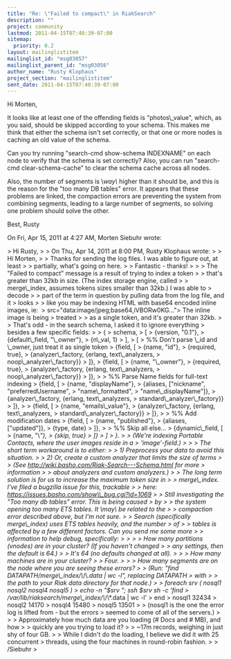 ```yaml
---
title: "Re: \"Failed to compact\" in RiakSearch"
description: ""
project: community
lastmod: 2011-04-15T07:40:39-07:00
sitemap:
  priority: 0.2
layout: mailinglistitem
mailinglist_id: "msg03057"
mailinglist_parent_id: "msg03056"
author_name: "Rusty Klophaus"
project_section: "mailinglistitem"
sent_date: 2011-04-15T07:40:39-07:00
---
```



Hi Morten,

It looks like at least one of the offending fields is "photos\\_value", which,
as you said, should be skipped according to your schema. This makes me think
that either the schema isn't set correctly, or that one or more nodes is
caching an old value of the schema.

Can you try running "search-cmd show-schema INDEXNAME" on each node to
verify that the schema is set correctly? Also, you can run "search-cmd
clear-schema-cache" to clear the schema cache across all nodes.

Also, the number of segments is \\*way\\* higher than it should be, and this is
the reason for the "too many DB tables" error. It appears that these
problems are linked, the compaction errors are preventing the system from
combining segments, leading to a large number of segments, so solving one
problem should solve the other.

Best,
Rusty

On Fri, Apr 15, 2011 at 4:27 AM, Morten Siebuhr  wrote:

&gt; Hi Rusty,
&gt;
&gt; On Thu, Apr 14, 2011 at 8:00 PM, Rusty Klophaus  wrote:
&gt; &gt; Hi Morten,
&gt; &gt; Thanks for sending the log files. I was able to figure out, at least
&gt; &gt; partially, what's going on here.
&gt;
&gt; Fantastic - thanks!
&gt;
&gt; &gt; The "Failed to compact" message is a result of trying to index a token
&gt; &gt; that's greater than 32kb in size. (The index storage engine, called
&gt; &gt; merge\\_index, assumes tokens sizes smaller than 32kb.) I was able to
&gt; decode
&gt; &gt; part of the term in question by pulling data from the log file, and it
&gt; looks
&gt; &gt; like you may be indexing HTML with base64 encoded inline images, ie: ![]() &gt; src="data:image/jpeg;base64,iVBORw0KG..."&gt; The inline image is being
&gt; treated
&gt; &gt; as a single token, and it's greater than 32kb.
&gt;
&gt; That's odd - in the search schema, I asked it to ignore everything
&gt; besides a few specific fields:
&gt;
&gt; {
&gt; schema,
&gt; [
&gt; {version, "0.1"},
&gt; {default\\_field, "\\_owner"},
&gt; {n\\_val, 1}
&gt; ],
&gt; [
&gt; %% Don't parse \\_id and \\_owner, just treat it as single token
&gt; {field, [
&gt; {name, "id"},
&gt; {required, true},
&gt; {analyzer\\_factory, {erlang, text\\_analyzers,
&gt; noop\\_analyzer\\_factory}}
&gt; ]},
&gt; {field, [
&gt; {name, "\\_owner"},
&gt; {required, true},
&gt; {analyzer\\_factory, {erlang, text\\_analyzers,
&gt; noop\\_analyzer\\_factory}}
&gt; ]},
&gt;
&gt; %% Parse Name fields for full-text indexing
&gt; {field, [
&gt; {name, "displayName"},
&gt; {aliases, ["nickname", "preferredUsername",
&gt; "name\\_formatted",
&gt; "name\\_displayName"]},
&gt; {analyzer\\_factory, {erlang, text\\_analyzers,
&gt; standard\\_analyzer\\_factory}}
&gt; ]},
&gt;
&gt; {field, [
&gt; {name, "emails\\_value"},
&gt; {analyzer\\_factory, {erlang, text\\_analyzers,
&gt; standard\\_analyzer\\_factory}}
&gt; ]},
&gt;
&gt; %% Add modification dates
&gt; {field, [
&gt; {name, "published"},
&gt; {aliases, ["updated"]},
&gt; {type, date}
&gt; ]},
&gt;
&gt; %% Skip all else...
&gt; {dynamic\\_field, [
&gt; {name, "\\*"},
&gt; {skip, true}
&gt; ]}
&gt; ]
&gt; }.
&gt;
&gt; (We're indexing Portable Contacts, where the user images reside in a
&gt; 'image'-field.)
&gt;
&gt; &gt; The short term workaround is to either:
&gt; &gt; 1) Preprocess your data to avoid this situation.
&gt; &gt; 2) Or, create a custom analyzer that limits the size of terms
&gt; &gt; (See http://wiki.basho.com/Riak-Search---Schema.html for more
&gt; information
&gt; &gt; about analyzers and custom analyzers.)
&gt; &gt; The long term solution is for us to increase the maximum token size in
&gt; &gt; merge\\_index. I've filed a bugzilla issue for this, trackable
&gt; &gt; here: https://issues.basho.com/show\\_bug.cgi?id=1069
&gt; &gt; Still investigating the "Too many db tables" error. This is being caused
&gt; by
&gt; &gt; the system opening too many ETS tables. It \\*may\\* be related to the
&gt; &gt; compaction error described above, but I'm not sure.
&gt; &gt; Search (specifically merge\\_index) uses ETS tables heavily, and the number
&gt; of
&gt; &gt; tables is affected by a few different factors. Can you send me some more
&gt; &gt; information to help debug, specifically:
&gt; &gt;
&gt; &gt; How many partitions (vnodes) are in your cluster? (If you haven't changed
&gt; &gt; any settings, then the default is 64.)
&gt;
&gt; It's 64 (no defaults changed at all).
&gt;
&gt; &gt; How many machines are in your cluster?
&gt;
&gt; Four.
&gt;
&gt; &gt; How many segments are on the node where you are seeing these errors?
&gt; &gt; (Run: "find DATAPATH/merge\\_index/\\*/\\*.data | wc -l", replacing DATAPATH
&gt; with
&gt; &gt; the path to your Riak data directory for that node.)
&gt;
&gt; foreach srv ( nosql1 nosql2 nosql4 nosql5 )
&gt; echo -n "$srv "; ssh $srv sh -c 'find
&gt; /var/lib/riaksearch/merge\\_index/\\*/\\*.data | wc -l'
&gt; end
&gt; nosql1 32434
&gt; nosql2 14170
&gt; nosql4 15480
&gt; nosql5 13501
&gt;
&gt; (nosql1 is the one the error log is lifted from - but the errors
&gt; seemed to come of all of the servers.)
&gt;
&gt; &gt; Approximately how much data are you loading (# Docs and # MB), and how
&gt; &gt; quickly are you trying to load it?
&gt;
&gt; ~17m records, weighing in just shy of four GB.
&gt;
&gt; While I didn't do the loading, I believe we did it with 25 concurrent
&gt; threads, using the four machines in round-robin fashion.
&gt;
&gt; /Siebuhr
&gt;
